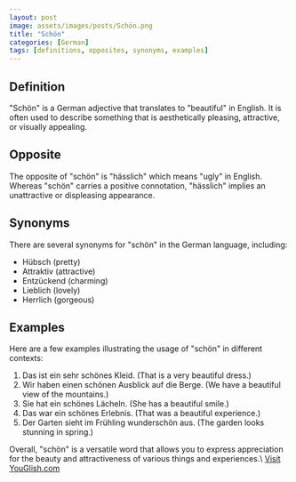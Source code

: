 ```yaml
---
layout: post
image: assets/images/posts/Schön.png
title: "Schön"
categories: [German]
tags: [definitions, opposites, synonyms, examples]
---
```


## Definition
"Schön" is a German adjective that translates to "beautiful" in English. It is often used to describe something that is aesthetically pleasing, attractive, or visually appealing. 

## Opposite
The opposite of "schön" is "hässlich" which means "ugly" in English. Whereas "schön" carries a positive connotation, "hässlich" implies an unattractive or displeasing appearance.

## Synonyms
There are several synonyms for "schön" in the German language, including:
- Hübsch (pretty)
- Attraktiv (attractive)
- Entzückend (charming)
- Lieblich (lovely)
- Herrlich (gorgeous)

## Examples
Here are a few examples illustrating the usage of "schön" in different contexts:

1. Das ist ein sehr schönes Kleid. (That is a very beautiful dress.)
2. Wir haben einen schönen Ausblick auf die Berge. (We have a beautiful view of the mountains.)
3. Sie hat ein schönes Lächeln. (She has a beautiful smile.)
4. Das war ein schönes Erlebnis. (That was a beautiful experience.)
5. Der Garten sieht im Frühling wunderschön aus. (The garden looks stunning in spring.)

Overall, "schön" is a versatile word that allows you to express appreciation for the beauty and attractiveness of various things and experiences.\ <a id="yg-widget-0" class="youglish-widget" data-query="Schön" data-lang="german" data-components="8412" data-auto-start="0" data-bkg-color="theme_light" data-title="How%20to%20pronounce%20Schön%20in%20German"  rel="nofollow" href="https://youglish.com">Visit YouGlish.com</a><script async src="https://youglish.com/public/emb/widget.js" charset="utf-8"></script>